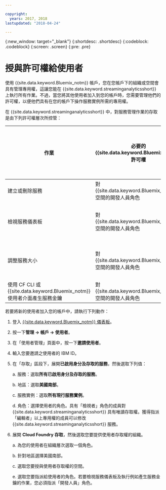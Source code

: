 ```yaml
---

copyright:
  years: 2017, 2018
lastupdated: "2018-04-24"

---
```


<!-- Attribute definitions -->
{:new_window: target="_blank"}
{:shortdesc: .shortdesc}
{:codeblock: .codeblock}
{:screen: .screen}
{:pre: .pre}

# 授與許可權給使用者

使用 {{site.data.keyword.Bluemix_notm}} 帳戶，您在您帳戶下的組織或空間會具有管理專用權，這讓您能在 {{site.data.keyword.streaminganalyticsshort}} 上執行所有作業。不過，當您將其他使用者加入到您的帳戶時，您需要管理他們的許可權，以便他們具有在您的帳戶下操作服務實例所需的專用權。

在 {{site.data.keyword.streaminganalyticsshort}} 中，對服務管理作業的存取是由下列許可權層次所控管：

| 作業| 必要的 {{site.data.keyword.Bluemix_notm}} 許可權| 必要的 IAM 許可權|
|-----------|------------------------------|--------------------------|
| 建立或刪除服務| 對 {{site.data.keyword.Bluemix_notm}} 空間的開發人員角色| 無|
| 檢視服務儀表板| 對 {{site.data.keyword.Bluemix_notm}} 空間的開發人員角色| 檢視者以上|
| 調整服務大小| 對 {{site.data.keyword.Bluemix_notm}} 空間的開發人員角色| 編輯者以上|
| 使用 CF CLI 或 {{site.data.keyword.Bluemix_notm}} 使用者介面產生服務金鑰| 對 {{site.data.keyword.Bluemix_notm}} 空間的開發人員角色| 無|

若要將新的使用者加入您的帳戶中，請執行下列動作：

1.	登入 [{{site.data.keyword.Bluemix_notm}} 儀表板](https://console.bluemix.net)。

2.	按一下**管理 -> 帳戶 -> 使用者**。

3.	在「使用者管理」頁面中，按一下**邀請使用者**。

4.	輸入您要邀請之使用者的 IBM ID。

5.	在「存取」區段下，展開**已啟用身分及存取的服務**，然後選取下列值：

	a.	服務：選取**所有已啟用身分及存取的服務**。

	b.	地區：選取**美國南部**。

	c.	服務實例：選取**所有現行服務實例**。

	d.	角色：選擇使用者的角色。具有「檢視者」角色的成員對 {{site.data.keyword.streaminganalyticsshort}} 具有唯讀存取權。獲得指派「編輯者」以上專用權的成員可以修改 {{site.data.keyword.streaminganalyticsshort}} 服務。

6.	展開 **Cloud Foundry 存取**，然後選取您要提供使用者存取權的組織。

	a. 為您的使用者在組織層次選取一個角色。

	b.	針對地區選擇美國南部。

	c.	選取您要授與使用者存取權的空間。

	e.	選取您要指派給使用者的角色。若要檢視服務儀表板及執行例如產生服務金鑰的作業，您必須指派「開發人員」角色。
